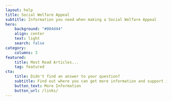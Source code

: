 ```yaml
---
layout: help
title: Social Welfare Appeal
subtitle: Information you need when making a Social Welfare Appeal
hero:
    background: "#004d44"
    align: center
    text: light
    search: false
category:
    columns: 3
featured:
    title: Most Read Articles...
    tag: featured
cta:
    title: Didn't find an answer to your question?
    subtitle: Find out where you can get more information and support in making your Appeal
    button_text: More Information   
    button_url: /links/      
---
```

